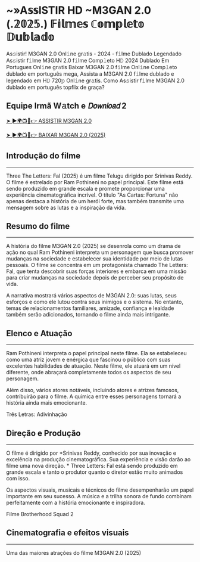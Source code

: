 # ~»A𝕤𝕤ISTIR HD ~M3GAN 2.0 (.𝟚𝟘𝟚𝟝.) 𝔽𝕚𝕝𝕞𝕖𝕤 ℂ𝕠𝕞𝕡𝕝𝕖𝕥𝕠 𝔻𝕦𝕓𝕝𝕒𝕕𝕠

As𝚜istir! M3GAN 2.0 Onl𝚒ne gr𝚊tis - 2024 - f𝚒lme Dublado Legendado As𝚜istir f𝚒lme M3GAN 2.0 f𝚒lme Comp𝚕eto H𝙳 2024 Dublado Em Portugues Onl𝚒ne gr𝚊tis Baixar M3GAN 2.0 f𝚒lme Onl𝚒ne Comp𝚕eto dublado em português mega, Assista a M3GAN 2.0 f𝚒lme dublado e legendado em H𝙳 720𝚙 Onl𝚒ne gr𝚊tis. Como As𝚜istir f𝚒lme M3GAN 2.0 dublado em português topflix de graça?

Equipe Irmã W𝚊tch e 𝘋𝘰𝘸𝘯𝘭𝘰𝘢𝘥 2
---

<a href="https://tinyurl.com/mr3sv7p7" rel="nofollow">➤ ►🌍📺📱👉 ASSISTIR M3GAN 2.0</a>

<a href="https://tinyurl.com/4v3xmy73" rel="nofollow">➤ ►🌍📺📱👉 BAIXAR M3GAN 2.0 (2025)</a>

## Introdução do filme
---
Three The Letters: Fal (2025) é um filme Telugu dirigido por Srinivas Reddy. O filme é estrelado por Ram Pothineni no papel principal. Este filme está sendo produzido em grande escala e promete proporcionar uma experiência cinematográfica incrível. O título "As Cartas: Fortuna" não apenas destaca a história de um herói forte, mas também transmite uma mensagem sobre as lutas e a inspiração da vida.

## Resumo do filme
---
A história do filme M3GAN 2.0 (2025) se desenrola como um drama de ação no qual Ram Pothineni interpreta um personagem que busca promover mudanças na sociedade e estabelecer sua identidade por meio de lutas pessoais. O filme se concentra em um protagonista chamado The Letters: Fal, que tenta descobrir suas forças interiores e embarca em uma missão para criar mudanças na sociedade depois de perceber seu propósito de vida.

A narrativa mostrará vários aspectos de M3GAN 2.0: suas lutas, seus esforços e como ele lutou contra seus inimigos e o sistema. No entanto, temas de relacionamentos familiares, amizade, confiança e lealdade também serão adicionados, tornando o filme ainda mais intrigante.

## Elenco e Atuação
---
Ram Pothineni interpreta o papel principal neste filme. Ela se estabeleceu como uma atriz jovem e enérgica que fascinou o público com suas excelentes habilidades de atuação. Neste filme, ele atuará em um nível diferente, onde abraçará completamente todos os aspectos de seu personagem.

Além disso, vários atores notáveis, incluindo atores e atrizes famosos, contribuirão para o filme. A química entre esses personagens tornará a história ainda mais emocionante.

Três Letras: Adivinhação

## Direção e Produção
---
O filme é dirigido por *Srinivas Reddy, conhecido por sua inovação e excelência na produção cinematográfica. Sua experiência e visão darão ao filme uma nova direção. * Three Letters: Fal está sendo produzido em grande escala e tanto o produtor quanto o diretor estão muito animados com isso.

Os aspectos visuais, musicais e técnicos do filme desempenharão um papel importante em seu sucesso. A música e a trilha sonora de fundo combinam perfeitamente com a história emocionante e inspiradora.

Filme Brotherhood Squad 2

## Cinematografia e efeitos visuais
---
Uma das maiores atrações do filme M3GAN 2.0 (2025)
